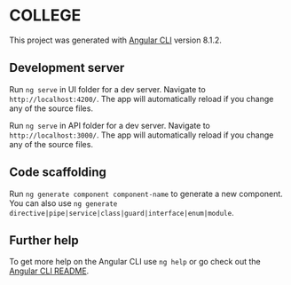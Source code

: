 
# COLLEGE

This project was generated with [Angular CLI](https://github.com/angular/angular-cli) version 8.1.2.

## Development server

Run `ng serve` in UI folder for a dev server. Navigate to `http://localhost:4200/`. The app will automatically reload if you change any of the source files.

Run `ng serve` in API folder for a dev server. Navigate to `http://localhost:3000/`. The app will automatically reload if you change any of the source files.

## Code scaffolding

Run `ng generate component component-name` to generate a new component. You can also use `ng generate directive|pipe|service|class|guard|interface|enum|module`.


## Further help

To get more help on the Angular CLI use `ng help` or go check out the [Angular CLI README](https://github.com/angular/angular-cli/blob/master/README.md).
